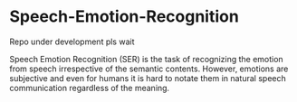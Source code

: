 # Speech-Emotion-Recognition

Repo under development pls wait

Speech Emotion Recognition (SER) is the task of recognizing the emotion from speech irrespective of the semantic contents. However, emotions are subjective and even for humans it is hard to notate them in natural speech communication regardless of the meaning.
